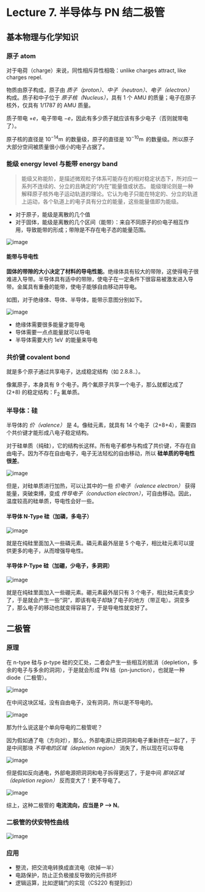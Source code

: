 # Lecture 7. 半导体与 PN 结二极管

## 基本物理与化学知识

### 原子 atom

对于电荷（charge）来说，同性相斥异性相吸：unlike charges attract, like charges repel.

物质由原子构成，原子由 *质子（proton）*、*中子（neutron）*、*电子（electron）* 构成。质子和中子位于 *原子核（Nucleus）*，具有 1 个 AMU 的质量；电子在原子核外，仅具有 1/1787 的 AMU 质量。

质子带电 $+e$，电子带电 $-e$，因此有多少质子就应该有多少电子（否则就带电了）。

原子核的直径是 $10^{-14} \operatorname{m}$ 的数量级，原子的直径是 $10^{-10} \operatorname{m}$ 的数量级。所以原子大部分空间被质量很小很小的电子占据了。

### 能级 energy level 与能带 energy band

> 能级又称能阶，是描述微观粒子体系可能存在的相对稳定状态下，所对应一系列不连续的、分立的且确定的“内在”能量值或状态。 能级理论则是一种解释原子核外电子运动轨道的理论。它认为电子只能在特定的、分立的轨道上运动，各个轨道上的电子具有分立的能量，这些能量值即为能级。

*   对于原子，能级是离散的几个值
*   对于固体，能级是离散的几个区间（能带）：来自不同原子的价电子相互作用，导致能带的形成；带隙是不存在电子态的能量范围。

![image](https://s2.loli.net/2023/05/23/lBEbVz3hc61DgTi.png)

#### 能带与导电性

**固体的带隙的大小决定了材料的导电性能**。绝缘体具有较大的带隙，这使得电子很难进入导带。半导体具有适中的带隙，使电子在一定条件下很容易被激发进入导带。金属具有重叠的能带，使电子能够自由移动并导电。

如图，对于绝缘体、导体、半导体，能带示意图分别如下。

![image](https://s2.loli.net/2023/05/23/iGxcgLVvz2Jw4MR.png)

*   绝缘体需要很多能量才能导电
*   导体需要一点点能量就可以导电
*   半导体需要大约 $1\operatorname{eV}$ 的能量来导电

### 共价键 covalent bond

就是多个原子通过共享电子，达成稳定结构（如 2.8.8..）。

像氟原子，本身具有 9 个电子。两个氟原子共享一个电子，那么就都达成了 (2+8) 的稳定结构：$\text{F}_2$ 氟单质。

### 半导体：硅

半导体的 *价（valence）* 是 4。像硅元素，就具有 14 个电子（2+8+4），需要四个共价键才能形成八电子稳定结构。

对于硅单质（纯硅），它的结构长这样。所有电子都参与构成了共价键，不存在自由电子。因为不存在自由电子，电子无法轻松的自由移动，所以 **硅单质的导电性很差**。

![image](https://s2.loli.net/2023/05/23/DLxEFCG1rTHyq2l.png)

但是，对硅单质进行加热，可以让其中的一些 *价电子（valence electron）* 获得能量，突破束缚，变成 *传导电子（conduction electron）*，可自由移动。因此，温度较高的硅单质，导电性会好一些。

#### 半导体 N-Type 硅（加磷，多电子）

![image](https://s2.loli.net/2023/05/23/hENqGKVzxmuDb9J.png)

就是在纯硅里面加入一些磷元素。磷元素最外层是 5 个电子，相比硅元素可以提供更多的电子，从而增强导电性。

#### 半导体 P-Type 硅（加硼，少电子，多洞洞）

![image](https://s2.loli.net/2023/05/23/rS65ElCOYXKVGno.png)

就是在纯硅里面加入一些硼元素。硼元素最外层只有 3 个电子，相比硅元素变少了，于是就会产生一些“洞”，即该有电子却缺了电子的地方（带正电）。洞变多了，那么电子的移动也就变得容易了，于是导电性就变好了。

## 二极管

### 原理

在 n-type 硅与 p-type 硅的交汇处，二者会产生一些相互的抵消（depletion，多余的电子与多余的洞洞），于是就会形成 PN 结（pn-junction），也就是一种 diode（二极管）。

![image](https://s2.loli.net/2023/05/23/ePNpUnOTDXdMAYB.png)

在中间这块区域，没有自由电子，没有洞洞，所以是不导电的。

![image](https://s2.loli.net/2023/05/23/jbQsMzGEReKdhYn.png)

那为什么说这是个单向导电的二极管呢？

因为假如通了电（方向对），那么，外部电源让把洞洞和电子重新挤在一起了，于是中间那块 *不导电的区域（depletion region）* 消失了，所以现在可以导电

![image](https://s2.loli.net/2023/05/23/UaTGxBrAStfymMb.png)

但是假如反向通电，外部电源把洞洞和电子拆得更远了，于是中间 *那块区域（depletion region）* 反而变大了！更不导电了。

![image](https://s2.loli.net/2023/05/23/sJ5quhbNfGk2Vz6.png)

综上，这种二极管的 **电流流向，应当是 P --> N**。

### 二极管的伏安特性曲线

![image](https://s2.loli.net/2023/05/23/3uCF4Uzc9mYPxbt.png)

### 应用

*   整流，把交流电转换成直流电（砍掉一半）
*   电路保护，防止正负极接反导致的元件损坏
*   逻辑运算，比如逻辑门的实现（CS220 有提到过）
